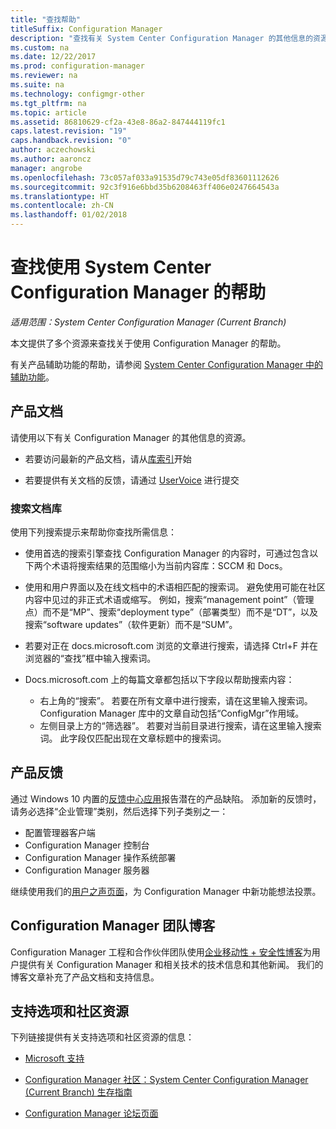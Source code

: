 ```yaml
---
title: "查找帮助"
titleSuffix: Configuration Manager
description: "查找有关 System Center Configuration Manager 的其他信息的资源。"
ms.custom: na
ms.date: 12/22/2017
ms.prod: configuration-manager
ms.reviewer: na
ms.suite: na
ms.technology: configmgr-other
ms.tgt_pltfrm: na
ms.topic: article
ms.assetid: 86810629-cf2a-43e8-86a2-847444119fc1
caps.latest.revision: "19"
caps.handback.revision: "0"
author: aczechowski
ms.author: aaroncz
manager: angrobe
ms.openlocfilehash: 73c057af033a91535d79c743e05df83601112626
ms.sourcegitcommit: 92c3f916e6bbd35b6208463ff406e0247664543a
ms.translationtype: HT
ms.contentlocale: zh-CN
ms.lasthandoff: 01/02/2018
---
```

# <a name="find-help-for-using-system-center-configuration-manager"></a>查找使用 System Center Configuration Manager 的帮助

*适用范围：System Center Configuration Manager (Current Branch)*

本文提供了多个资源来查找关于使用 Configuration Manager 的帮助。  

有关产品辅助功能的帮助，请参阅 [System Center Configuration Manager 中的辅助功能](../../core/understand/accessibility-features.md)。


##  <a name="bkmk_Info"></a> 产品文档  
 请使用以下有关 Configuration Manager 的其他信息的资源。  

-   若要访问最新的产品文档，请从[库索引](https://docs.microsoft.com/sccm/)开始

-   若要提供有关文档的反馈，请通过 [UserVoice](https://configurationmanager.uservoice.com/forums/300492-ideas/category/112371-documentation) 进行提交  


###  <a name="BKMK_SearchTips"></a> 搜索文档库  
 使用下列搜索提示来帮助你查找所需信息：  

-   使用首选的搜索引擎查找 Configuration Manager 的内容时，可通过包含以下两个术语将搜索结果的范围缩小为当前内容库：SCCM 和 Docs。

-   使用和用户界面以及在线文档中的术语相匹配的搜索词。 避免使用可能在社区内容中见过的非正式术语或缩写。 例如，搜索“management point”（管理点）而不是“MP”、搜索“deployment type”（部署类型）而不是“DT”，以及搜索“software updates”（软件更新）而不是“SUM”。  

-   若要对正在 docs.microsoft.com 浏览的文章进行搜索，请选择 Ctrl+F 并在浏览器的“查找”框中输入搜索词。 

-   Docs.microsoft.com 上的每篇文章都包括以下字段以帮助搜索内容：
    - 右上角的“搜索”。 若要在所有文章中进行搜索，请在这里输入搜索词。 Configuration Manager 库中的文章自动包括“ConfigMgr”作用域。
    - 左侧目录上方的“筛选器”。 若要对当前目录进行搜索，请在这里输入搜索词。 此字段仅匹配出现在文章标题中的搜索词。 


## <a name="product-feedback"></a>产品反馈
通过 Windows 10 内置的[反馈中心应用](https://support.microsoft.com/en-us/help/4021566/windows-10-send-feedback-to-microsoft-with-feedback-hub-app)报告潜在的产品缺陷。 添加新的反馈时，请务必选择“企业管理”类别，然后选择下列子类别之一：
 - 配置管理器客户端
 - Configuration Manager 控制台
 - Configuration Manager 操作系统部署
 - Configuration Manager 服务器

继续使用我们的[用户之声页面](http://configurationmanager.uservoice.com/)，为 Configuration Manager 中新功能想法投票。


##  <a name="BKMK_ProductGroupBlog"></a> Configuration Manager 团队博客  
 Configuration Manager 工程和合作伙伴团队使用[企业移动性 + 安全性博客](https://cloudblogs.microsoft.com/enterprisemobility/?product=system-center-configuration-manager)为用户提供有关 Configuration Manager 和相关技术的技术信息和其他新闻。 我们的博客文章补充了产品文档和支持信息。  


##  <a name="BKMK_SupportOptions"></a> 支持选项和社区资源  
 下列链接提供有关支持选项和社区资源的信息：  

-   [Microsoft 支持](http://go.microsoft.com/fwlink/?LinkId=243064)  

-   [Configuration Manager 社区：System Center Configuration Manager (Current Branch) 生存指南](http://social.technet.microsoft.com/wiki/contents/articles/33035.system-center-configuration-manager-current-branch-survival-guide.aspx )  

-   [Configuration Manager 论坛页面](https://social.technet.microsoft.com/Forums/en-US/home?category=ConfigMgrCB)  
    <!-- NOTE: the above URL requires "en-US" for the category to work -->
